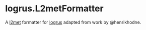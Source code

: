 logrus.L2metFormatter
=====================

A [l2met](http://r.32k.io/l2met-introduction) formatter for
[logrus](https://github.com/Sirupsen/logrus) adapted from work by
@henrikhodne.
